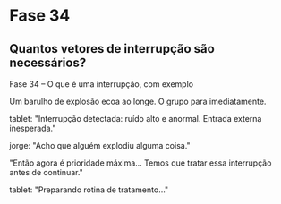 # Fase 34

## Quantos vetores de interrupção são necessários?

Fase 34 – O que é uma interrupção, com exemplo

Um barulho de explosão ecoa ao longe. O grupo para imediatamente.

tablet: "Interrupção detectada: ruído alto e anormal. Entrada externa inesperada."

jorge: "Acho que alguém explodiu alguma coisa."

"Então agora é prioridade máxima... Temos que tratar essa interrupção antes de continuar."

tablet: "Preparando rotina de tratamento..."

